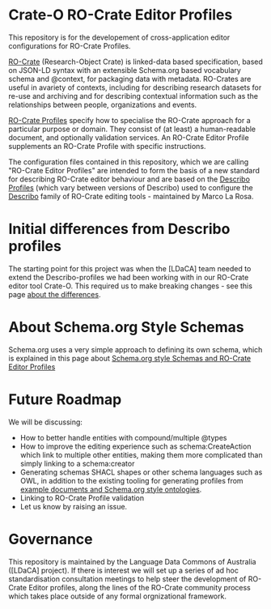 # Crate-O RO-Crate Editor Profiles

This repository is for the developement of cross-application editor configurations for RO-Crate Profiles.

[RO-Crate] (Research-Object Crate) is linked-data based specification, based on JSON-LD syntax with an extensible Schema.org based vocabulary schema and @context, for packaging data with metadata. RO-Crates are useful in avariety of contexts, including for describing research datasets for re-use and archiving and for describing contextual information such as the relationships between people, organizations and events.

[RO-Crate Profiles] specify how to specialise the RO-Crate approach for a particular purpose or domain. They consist of (at least) a human-readable document, and optionally validation services. An RO-Crate Editor Profile supplements an RO-Crate Profile with specific instructions. 

The configuration files contained in this repository, which we are calling "RO-Crate Editor Profiles" are intended to form the basis of a new standard for describing RO-Crate editor behaviour and are based on the [Describo Profiles] (which vary between versions of Describo) used to configure the [Describo] family of RO-Crate editing tools - maintained by Marco La Rosa.


# Initial differences from Describo profiles

The starting point for this project was when the [LDaCA] team needed to extend the Describo-profiles we had been working with in our RO-Crate editor tool Crate-O. This required us to make breaking changes - see this page [about the differences](docs/describo-diffs.md).

# About Schema.org Style Schemas

Schema.org uses a very simple approach to defining its own schema, which is explained in this page about [Schema.org style Schemas and RO-Crate Editor Profiles](./docs/soss-pofiles.md)


# Future Roadmap

We will be discussing:

- How to better handle entities with compound/multiple @types
- How to improve the editing experience such as schema:CreateAction which link to multiple other entities, making them more complicated than simply linking to a schema:creator
- Generating schemas SHACL shapes or other schema languages such as OWL, in addition to the existing tooling for generating profiles from [example documents and Schema.org style ontologies](./docs/soss-pofiles.md). 
- Linking to RO-Crate Profile validation
- Let us know by raising an issue.


# Governance 

This repository is maintained by the Language Data Commons of Australia ([LDaCA] project). If there is interest we will set up a series of ad hoc standardisation consultation meetings to help steer the development of RO-Crate Editor profiles, along the lines of the RO-Crate community process which takes place outside of any formal orgnizational framework.


[RO-Crate]: https://www.researchobject.org/ro-crate/
[RO-Crate Profiles]: https://github.com/ResearchObject/ro-crate/blob/master/docs/1.2-DRAFT/profiles.md
[Describo]: https://describo.github.io/
[Describo Profiles]: https://github.com/describo/profiles/tree/master
